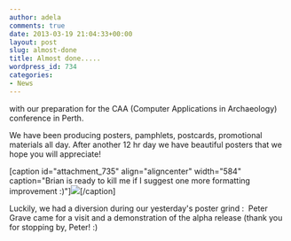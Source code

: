 ```yaml
---
author: adela
comments: true
date: 2013-03-19 21:04:33+00:00
layout: post
slug: almost-done
title: Almost done.....
wordpress_id: 734
categories:
- News
---
```


with our preparation for the CAA (Computer Applications in Archaeology) conference in Perth.

We have been producing posters, pamphlets, postcards, promotional materials all day. After another 12 hr day we have beautiful posters that we hope you will appreciate!

[caption id="attachment_735" align="aligncenter" width="584" caption="Brian is ready to kill me if I suggest one more formatting improvement :)"][![](http://www.fedarch.org/wordpress/wp-content/uploads//2013/03/CaaPreparation-1024x840.jpg)](http://www.fedarch.org/wordpress/?attachment_id=735)[/caption]

Luckily, we had a diversion during our yesterday's poster grind :  Peter Grave came for a visit and a demonstration of the alpha release (thank you for stopping by, Peter! :)
